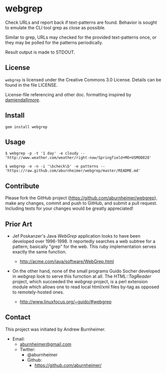 webgrep
=======

Check URLs and report back if text-patterns are found.  Behavior is
sought to emulate the CLI tool grep as close as possible.

Similar to grep, URLs may checked for the provided text-patterns once,
or they may be polled for the patterns periodically.

Result output is made to STDOUT.
                                                                         
License
-------

`webgrep` is licensed under the Creative Commons 3.0 License.  Details
can be found in the file LICENSE.

License-file referencing and other doc. formatting inspired by
[damiendallimore](https://github.com/damiendallimore "damiendallimore on GitHub").

Install
-------

    gem install webgrep

Usage
-----
```shell
$ webgrep -p -t '1 day' -e cloudy -- 'http://www.weather.com/weather/right-now/Springfield+MO+USMO0828'

$ webgrep -e -n -i '\bcheck\b' -e patterns -- 'https://raw.github.com/aburnheimer/webgrep/master/README.md'
```

Contribute
----------

Please fork the GitHub project (https://github.com/aburnheimer/webgrep),
make any changes, commit and push to GitHub, and submit a pull request.
Including tests for your changes would be greatly appreciated!

Prior Art
---------

* Jef Poskanzer's Java _WebGrep_ application looks to have been developed
  over 1996-1998. It reportedly searches a web subtree for a pattern;
  basically "grep" for the web.  This ruby implementation serves exactly
  the same function.
  * http://acme.com/java/software/WebGrep.html

* On the other hand, none of the small programs Guido Socher developed
  in _webgrep_ look to serve this furnction at all.  The
  _HTML::TagReader_ project, which succeeded the _webgrep_ project, is a
  perl extension module which allows one to read local html/xml files
  by-tag as opposed to remotely-hosted ones.
  * http://www.linuxfocus.org/~guido/#webgrep

Contact
-------

This project was initiated by Andrew Burnheimer.

* Email:
  * aburnheimer@gmail.com
  * Twitter:
    * @aburnheimer
    * Github:
      * https://github.com/aburnheimer/
